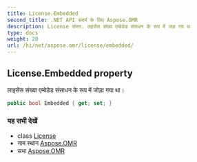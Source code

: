 ```yaml
---
title: License.Embedded
second_title: .NET API संदर्भ के लिए Aspose.OMR
description: License संपत्त. लइसेंस संख्य एम्बेडेड संसधन के रूप में जड़ गय थ
type: docs
weight: 20
url: /hi/net/aspose.omr/license/embedded/
---
```

## License.Embedded property

लाइसेंस संख्या एम्बेडेड संसाधन के रूप में जोड़ा गया था।

```csharp
public bool Embedded { get; set; }
```

### यह सभी देखें

* class [License](../)
* नाम स्थान [Aspose.OMR](../../license/)
* सभा [Aspose.OMR](../../../)


